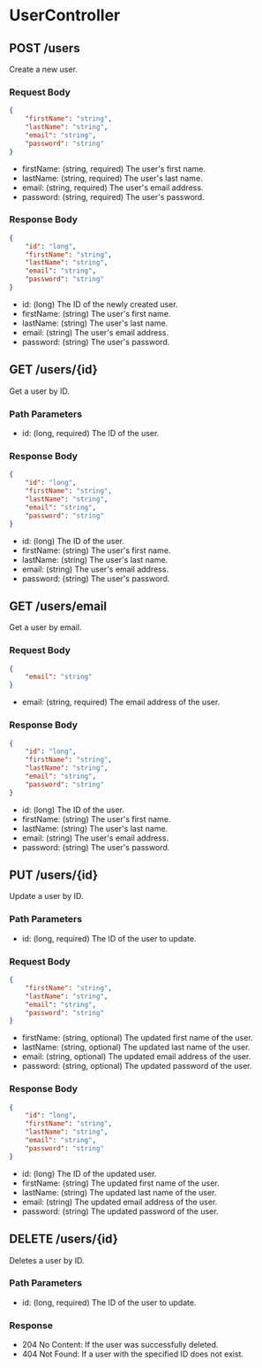 # UserController
## POST /users
Create a new user.

### Request Body

```json
{
    "firstName": "string",
    "lastName": "string",
    "email": "string",
    "password": "string"
}
```
- firstName: (string, required) The user's first name.
- lastName: (string, required) The user's last name.
- email: (string, required) The user's email address.
- password: (string, required) The user's password.

### Response Body

```json
{
    "id": "long",
    "firstName": "string",
    "lastName": "string",
    "email": "string",
    "password": "string"
}
```
- id: (long) The ID of the newly created user.
- firstName: (string) The user's first name.
- lastName: (string) The user's last name.
- email: (string) The user's email address.
- password: (string) The user's password.

## GET /users/{id}
Get a user by ID.

### Path Parameters

- id: (long, required) The ID of the user.

### Response Body

```json
{
    "id": "long",
    "firstName": "string",
    "lastName": "string",
    "email": "string",
    "password": "string"
}
```

- id: (long) The ID of the user.
- firstName: (string) The user's first name.
- lastName: (string) The user's last name.
- email: (string) The user's email address.
- password: (string) The user's password.

## GET /users/email
Get a user by email.

### Request Body

```json
{
    "email": "string"
}
```
- email: (string, required) The email address of the user.

### Response Body
```json
{
    "id": "long",
    "firstName": "string",
    "lastName": "string",
    "email": "string",
    "password": "string"
}

```
- id: (long) The ID of the user.
- firstName: (string) The user's first name.
- lastName: (string) The user's last name.
- email: (string) The user's email address.
- password: (string) The user's password.

## PUT /users/{id}
Update a user by ID.

### Path Parameters

- id: (long, required) The ID of the user to update.

### Request Body

```json
{
    "firstName": "string",
    "lastName": "string",
    "email": "string",
    "password": "string"
}
```
- firstName: (string, optional) The updated first name of the user.
- lastName: (string, optional) The updated last name of the user.
- email: (string, optional) The updated email address of the user.
- password: (string, optional) The updated password of the user.

### Response Body

```json
{
    "id": "long",
    "firstName": "string",
    "lastName": "string",
    "email": "string",
    "password": "string"
}
```
- id: (long) The ID of the updated user.
- firstName: (string) The updated first name of the user.
- lastName: (string) The updated last name of the user.
- email: (string) The updated email address of the user.
- password: (string) The updated password of the user.

## DELETE /users/{id}
Deletes a user by ID.

### Path Parameters

- id: (long, required) The ID of the user to update.

### Response

- 204 No Content: If the user was successfully deleted.
- 404 Not Found: If a user with the specified ID does not exist.